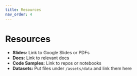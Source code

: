 ```yaml
---
title: Resources
nav_order: 4
---
```


# Resources

- **Slides:** Link to Google Slides or PDFs
- **Docs:** Link to relevant docs
- **Code Samples:** Link to repos or notebooks
- **Datasets:** Put files under `/assets/data` and link them here
